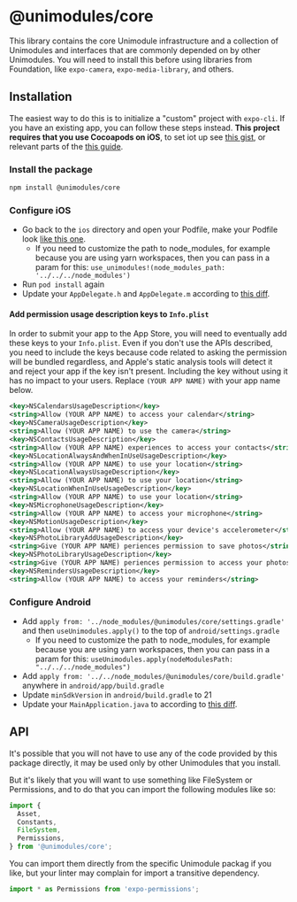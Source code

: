 # @unimodules/core

This library contains the core Unimodule infrastructure and a collection of Unimodules and interfaces that are commonly depended on by other Unimodules.
You will need to install this before using libraries from Foundation, like `expo-camera`, `expo-media-library`, and others.

## Installation

The easiest way to do this is to initialize a "custom" project with `expo-cli`. If you have an existing app, you can follow these steps instead.
**This project requires that you use Cocoapods on iOS**, to set iot up see [this gist](https://gist.github.com/brentvatne/b0ea11a36dc423e441b7d36e36eb5a26), or relevant parts of the [this guide](https://facebook.github.io/react-native/docs/integration-with-existing-apps#3-install-cocoapods).

### Install the package

```bash
npm install @unimodules/core
```

### Configure iOS

- Go back to the `ios` directory and open your Podfile, make your Podfile look [like this one](https://gist.github.com/brentvatne/6a1dcb32f6ca3d478eed4c7dc8fbdd24).
  - If you need to customize the path to node_modules, for example because you are using yarn workspaces, then you can pass in a param for this: `use_unimodules!(node_modules_path: '../../../node_modules')`
- Run `pod install` again
- Update your `AppDelegate.h` and `AppDelegate.m` according to [this diff](https://gist.github.com/brentvatne/949d9cc3508cc45f54af5196b3ca497b/revisions).

#### Add permission usage description keys to `Info.plist`

In order to submit your app to the App Store, you will need to eventually add these keys to your `Info.plist`. Even if you don't use the APIs described, you need to include the keys because code related to asking the permission will be bundled regardless, and Apple's static analysis tools will detect it and reject your app if the key isn't present. Including the key without using it has no impact to your users. Replace `(YOUR APP NAME)` with your app name below.

```xml
<key>NSCalendarsUsageDescription</key>
<string>Allow (YOUR APP NAME) to access your calendar</string>
<key>NSCameraUsageDescription</key>
<string>Allow (YOUR APP NAME) to use the camera</string>
<key>NSContactsUsageDescription</key>
<string>Allow (YOUR APP NAME) experiences to access your contacts</string>
<key>NSLocationAlwaysAndWhenInUseUsageDescription</key>
<string>Allow (YOUR APP NAME) to use your location</string>
<key>NSLocationAlwaysUsageDescription</key>
<string>Allow (YOUR APP NAME) to use your location</string>
<key>NSLocationWhenInUseUsageDescription</key>
<string>Allow (YOUR APP NAME) to use your location</string>
<key>NSMicrophoneUsageDescription</key>
<string>Allow (YOUR APP NAME) to access your microphone</string>
<key>NSMotionUsageDescription</key>
<string>Allow (YOUR APP NAME) to access your device's accelerometer</string>
<key>NSPhotoLibraryAddUsageDescription</key>
<string>Give (YOUR APP NAME) periences permission to save photos</string>
<key>NSPhotoLibraryUsageDescription</key>
<string>Give (YOUR APP NAME) periences permission to access your photos</string>
<key>NSRemindersUsageDescription</key>
<string>Allow (YOUR APP NAME) to access your reminders</string>
```

### Configure Android

- Add `apply from: '../node_modules/@unimodules/core/settings.gradle'` and then `useUnimodules.apply()` to the top of  `android/settings.gradle`
  - If you need to customize the path to node_modules, for example because you are using yarn workspaces, then you can pass in a param for this: `useUnimodules.apply(nodeModulesPath: "../../../node_modules")`
- Add `apply from: '../../node_modules/@unimodules/core/build.gradle'` anywhere in `android/app/build.gradle`
- Update `minSdkVersion` in `android/build.gradle` to 21
- Update your `MainApplication.java` to according to [this diff](https://gist.github.com/brentvatne/eb4606e39d5d5e6a764c16acde82198a/revisions#diff-a2e7ff8a82f1c4be06f8b8163f2afefa).

## API

It's possible that you will not have to use any of the code provided by this package directly, it may be used only by other Unimodules that you install.

But it's likely that you will want to use something like FileSystem or Permissions, and to do that you can import the following modules like so:

```js
import {
  Asset,
  Constants,
  FileSystem,
  Permissions,
} from '@unimodules/core';
```

You can import them directly from the specific Unimodule packag if you like, but your linter may complain for import a transitive dependency.

```js
import * as Permissions from 'expo-permissions';
```
